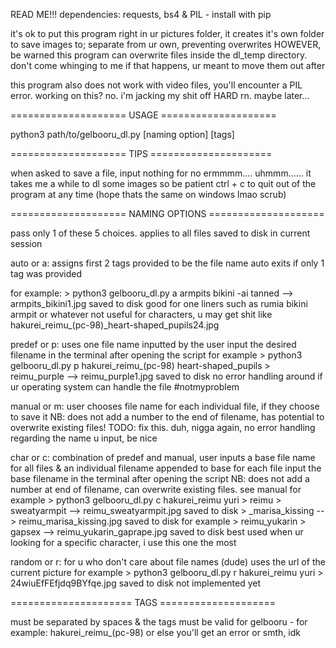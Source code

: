 READ ME!!!
dependencies: requests, bs4 & PIL - install with pip

it's ok to put this program right in ur pictures folder, it creates it's own folder to save images to; separate from ur own, preventing overwrites
HOWEVER, be warned this program can overwrite files inside the dl_temp directory. don't come whinging to me if that happens, ur meant to move them out after

this program also does not work with video files, you'll encounter a PIL error. working on this? no. i'm jacking my shit off HARD rn. maybe later...

==================== USAGE ====================

python3 path/to/gelbooru_dl.py [naming option] [tags]

==================== TIPS =====================

when asked to save a file, input nothing for no
ermmmm.... uhmmm......
it takes me a while to dl some images so be patient
ctrl + c to quit out of the program at any time (hope thats the same on windows lmao scrub)

==================== NAMING OPTIONS ====================

pass only 1 of these 5 choices. applies to all files saved to disk in current session

auto or a: assigns first 2 tags provided to be the file name
           auto exits if only 1 tag was provided

for example: > python3 gelbooru_dl.py a armpits bikini -ai tanned
           --> armpits_bikini1.jpg saved to disk
good for one liners such as rumia bikini armpit or whatever
not useful for characters, u may get shit like hakurei_reimu_(pc-98)_heart-shaped_pupils24.jpg



predef or p: uses one file name inputted by the user
             input the desired filename in the terminal after opening the script
for example > python3 gelbooru_dl.py p hakurei_reimu_(pc-98) heart-shaped_pupils
            > reimu_purple
          --> reimu_purple1.jpg saved to disk
no error handling around if ur operating system can handle the file #notmyproblem


manual or m: user chooses file name for each individual file, if they choose to save it
             NB: does not add a number to the end of filename, has potential to overwrite existing files! TODO: fix this. duh, nigga
             again, no error handling regarding the name u input, be nice


char or c: combination of predef and manual, user inputs a base file name for all files & an individual filename appended to base for each file
           input the base filename in the terminal after opening the script
           NB: does not add a number at end of filename, can overwrite existing files. see manual
for example > python3 gelbooru_dl.py c hakurei_reimu yuri
            > reimu
            > sweatyarmpit
          --> reimu_sweatyarmpit.jpg saved to disk
            > _marisa_kissing
          --> reimu_marisa_kissing.jpg saved to disk
for example > reimu_yukarin
            > gapsex
          --> reimu_yukarin_gaprape.jpg saved to disk
best used when ur looking for a specific character, i use this one the most


random or r: for u who don't care about file names (dude) uses the url of the current picture
for example > python3 gelbooru_dl.py r hakurei_reimu yuri
            > 24wiuEfFEfjdq9BYfqe.jpg saved to disk
not implemented yet

===================== TAGS ====================

must be separated by spaces
& the tags must be valid for gelbooru - for example: hakurei_reimu_(pc-98)
or else you'll get an error or smth, idk
